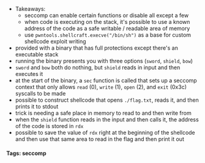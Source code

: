 - Takeaways:
	- seccomp can enable certain functions or disable all except a few
	- when code is executing on the stack, it's possible to use a known address of the code as a safe writable / readable area of memory
	- use `pwntools.shellcraft.execve("/bin/sh")` as a base for custom shellcode exploit writing
- provided with a binary that has full protections except there's an executable stack
- running the binary presents you with three options (`sword`, `shield`, `bow`)
- `sword` and `bow` both do nothing, but `shield` reads in input and then executes it
- at the start of the binary, a `sec` function is called that sets up a seccomp context that only allows `read` (0), `write` (1), `open` (2), and `exit` (0x3c) syscalls to be made
- possible to construct shellcode that opens `./flag.txt`, reads it, and then prints it to stdout
- trick is needing a safe place in memory to read to and then write from
- when the `shield` function reads in the input and then calls it, the address of the code is stored in `rdx`
- possible to save the value of `rdx` right at the beginning of the shellcode and then use that same area to read in the flag and then print it out

#### Tags: seccomp

